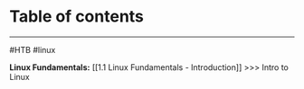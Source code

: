 # Table of contents
---
#HTB #linux 

**Linux Fundamentals:**
[[1.1 Linux Fundamentals - Introduction]] >>> Intro to Linux
